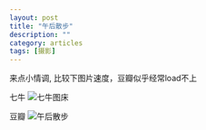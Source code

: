 ```yaml
---
layout: post
title: "午后散步"
description: ""
category: articles
tags: [摄影]
---
```


来点小情调, 比较下图片速度，豆瓣似乎经常load不上

七牛
![七牛图床](http://7xq85r.com1.z0.glb.clouddn.com/p2310833933.jpg)

豆瓣
![午后散步](http://img3.douban.com/view/photo/photo/public/p2310833933.jpg)




